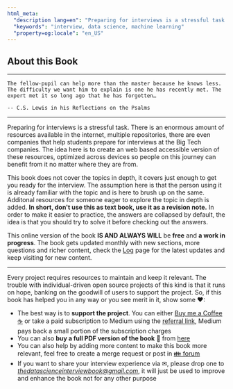 ```yaml
---
html_meta:
  "description lang=en": "Preparing for interviews is a stressful task. There is an enormous amount of resources available in the internet, multiple repositories, there are even companies that help students prepare for interviews at the Big Tech companies. The idea here is to create an accessible version of these resources so people on this journey can benefit from it."
  "keywords": "interview, data science, machine learning"
  "property=og:locale": "en_US"
---
```


## About this Book

---
```{epigraph}
The fellow-pupil can help more than the master because he knows less. The difficulty we want him to explain is one he has recently met. The expert met it so long ago that he has forgotten…

-- C.S. Lewis in his Reflections on the Psalms
```
---
 
Preparing for interviews is a stressful task. There is an enormous amount of resources available in the internet, multiple repositories, there are even companies that help students prepare for interviews at the Big Tech companies. The idea here is to create an web based accessible version of these resources, optimized across devices so people on this journey can benefit from it no matter where they are from.

This book does not cover the topics in depth, it covers just enough to get you ready for the interview. The assumption here is that the person using it is already familiar with the topic and is here to brush up on the same. Additonal resources for someone eager to explore the topic in depth is added. **In short, don't use this as text book, use it as a revision note.** In order to make it easier to practice, the answers are collapsed by default, the idea is that you should try to solve it before checking out the answers.

This online version of the book **IS AND ALWAYS WILL** be **free** and **a work in progress**. The book gets updated monthly with new sections, more questions and richer content, check the [Log](https://dipranjan.github.io/dsinterviewqns/contents/To%20Do%20List.html) page for the latest updates and keep visiting for new content.

---

Every project requires resources to maintain and keep it relevant. The trouble with individual-driven open source projects of this kind is that it runs on hope, banking on the goodwill of users to support the project. So, if this book has helped you in any way or you see merit in it, show some ❤:

- The best way is to **support the project**. You can either [Buy me a Coffee ☕](https://www.buymeacoffee.com/dearc) or take a paid subscription to Medium using the [referral link](https://dearc.medium.com/membership), Medium pays back a small portion of the subscription charges
- You can also **buy a full PDF version of the book** 📖 from [here](https://www.buymeacoffee.com/dearc/e/88363)
- You can also help by adding more content to make this book more relevant, feel free to create a merge request or post in [👪 forum](https://github.com/dipranjan/dsinterviewqns/discussions)
- If you want to share your interview experience via ✉, please drop one to *thedatascienceinterviewbook@gmail.com*, it will just be used to improve and enhance the book not for any other purpose
